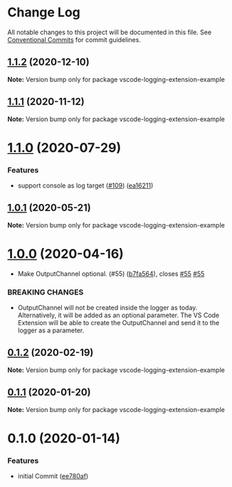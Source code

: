 # Change Log

All notable changes to this project will be documented in this file.
See [Conventional Commits](https://conventionalcommits.org) for commit guidelines.

## [1.1.2](https://github.com/SAP/vscode-logging/compare/vscode-logging-extension-example@1.1.1...vscode-logging-extension-example@1.1.2) (2020-12-10)

**Note:** Version bump only for package vscode-logging-extension-example

## [1.1.1](https://github.com/SAP/vscode-logging/compare/vscode-logging-extension-example@1.1.0...vscode-logging-extension-example@1.1.1) (2020-11-12)

**Note:** Version bump only for package vscode-logging-extension-example

# [1.1.0](https://github.com/SAP/vscode-logging/compare/vscode-logging-extension-example@1.0.1...vscode-logging-extension-example@1.1.0) (2020-07-29)

### Features

- support console as log target ([#109](https://github.com/SAP/vscode-logging/issues/109)) ([ea16211](https://github.com/SAP/vscode-logging/commit/ea16211a5e2fbcdc86f4e96c8c60eaaf440d2431))

## [1.0.1](https://github.com/SAP/vscode-logging/compare/vscode-logging-extension-example@1.0.0...vscode-logging-extension-example@1.0.1) (2020-05-21)

**Note:** Version bump only for package vscode-logging-extension-example

# [1.0.0](https://github.com/SAP/vscode-logging/compare/vscode-logging-extension-example@0.1.2...vscode-logging-extension-example@1.0.0) (2020-04-16)

- Make OutputChannel optional. (#55) ([b7fa564](https://github.com/SAP/vscode-logging/commit/b7fa56436693df9787f8ea720559beb3b0566612)), closes [#55](https://github.com/SAP/vscode-logging/issues/55) [#55](https://github.com/SAP/vscode-logging/issues/55)

### BREAKING CHANGES

- OutputChannel will not be created inside the logger as today. Alternatively, it
  will be added as an optional parameter. The VS Code Extension will be able to create the
  OutputChannel and send it to the logger as a parameter.

## [0.1.2](https://github.com/SAP/vscode-logging/compare/vscode-logging-extension-example@0.1.1...vscode-logging-extension-example@0.1.2) (2020-02-19)

**Note:** Version bump only for package vscode-logging-extension-example

## [0.1.1](https://github.com/SAP/vscode-logging/compare/vscode-logging-extension-example@0.1.0...vscode-logging-extension-example@0.1.1) (2020-01-20)

**Note:** Version bump only for package vscode-logging-extension-example

# 0.1.0 (2020-01-14)

### Features

- initial Commit ([ee780af](https://github.com/SAP/vscode-logging/commit/ee780afa90dc17cfac91a28cb2921728c1cc4489))
